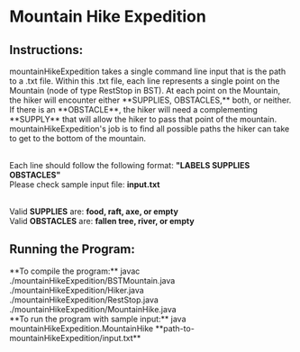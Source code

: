 <h1> Mountain Hike Expedition </h1>

<h2> Instructions: </h2>
mountainHikeExpedition takes a single command line input that is the path to a .txt file. Within this .txt file, each line represents a 
single point on the Mountain (node of type RestStop in BST). At each point on the Mountain, the hiker will encounter either **SUPPLIES, 
OBSTACLES,** both, or neither. If there is an **OBSTACLE**, the hiker will need a complementing **SUPPLY** that will allow the hiker to pass that 
point of the mountain. mountainHikeExpedition's job is to find all possible paths the hiker can take to get to the bottom of the 
mountain.<br><br>

Each line should follow the following format: **"LABELS SUPPLIES OBSTACLES"** <br>
Please check sample input file: **input.txt** <br><br>

Valid **SUPPLIES** are: **food, raft, axe, or empty** <br>
Valid **OBSTACLES** are: **fallen tree, river, or empty** <br>

<h2> Running the Program: </h2>
**To compile the program:**  javac ./mountainHikeExpedition/BSTMountain.java ./mountainHikeExpedition/Hiker.java 
./mountainHikeExpedition/RestStop.java ./mountainHikeExpedition/MountainHike.java <br>
**To run the program with sample input:** java mountainHikeExpedition.MountainHike **path-to-mountainHikeExpedition/input.txt**

